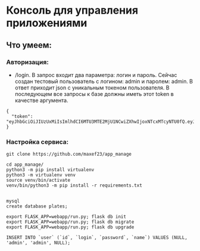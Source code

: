 # Консоль для управления приложениями

## Что умеем:

### Авторизация:

- /login. В запрос входит два параметра: логин и пароль. Сейчас создан тестовый пользователь с логином: admin и паролем: admin. В ответ приходит json с уникальным токеном пользователя. В последующем все запросы к базе должны иметь этот token в качестве аргумента.

```
{
  "token": "eyJhbGciOiJIUzUxMiIsImlhdCI6MTU3MTE2MjU1NCwiZXhwIjoxNTcxMTcyNTU0fQ.eyJpZCI6MTF9.lAU7dZkII6g3AY81cWDrFlDNCNc_IPQbCeIMR6UlJkozjC5VkOO0enrBW39sI6hEa5GYuatqFgZgaQN28JDnkg"
}
```
 

### Настройка сервиса:


```
git clone https://github.com/maxef23/app_manage

cd app_manage/
python3 -m pip install virtualenv
python3 -m virtualenv venv
source venv/bin/activate
venv/bin/python3 -m pip install -r requirements.txt


mysql
create database plates;

export FLASK_APP=webapp/run.py; flask db init
export FLASK_APP=webapp/run.py; flask db migrate
export FLASK_APP=webapp/run.py; flask db upgrade

INSERT INTO `user` (`id`, `login`, `password`, `name`) VALUES (NULL, 'admin', 'admin', NULL);


```
